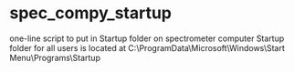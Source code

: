 # spec_compy_startup
one-line script to put in Startup folder on spectrometer computer
Startup folder for all users is located at C:\ProgramData\Microsoft\Windows\Start Menu\Programs\Startup
